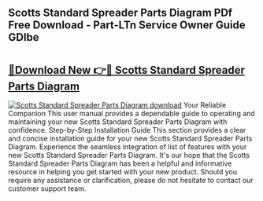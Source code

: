 ## Scotts Standard Spreader Parts Diagram PDf Free Download - Part-LTn Service Owner Guide GDIbe

# <h2><a href="http://dfpnuhx.blite.top/?on=Scotts+Standard+Spreader+Parts+Diagram">🔗Download New 👉🔴 Scotts Standard Spreader Parts Diagram</a></h2>

[![Scotts Standard Spreader Parts Diagram download](https://i.imgur.com/lujVjoI.png)](http://dfpnuhx.blite.top/?on=Scotts+Standard+Spreader+Parts+Diagram)
Your Reliable Companion This user manual provides a dependable guide to operating and maintaining your new Scotts Standard Spreader Parts Diagram with confidence. Step-by-Step Installation Guide This section provides a clear and concise installation guide for your new Scotts Standard Spreader Parts Diagram. Experience the seamless integration of list of features with your new Scotts Standard Spreader Parts Diagram. It's our hope that the Scotts Standard Spreader Parts Diagram has been a helpful and informative resource in helping you get started with your new product. Should you require any assistance or clarification, please do not hesitate to contact our customer support team.
